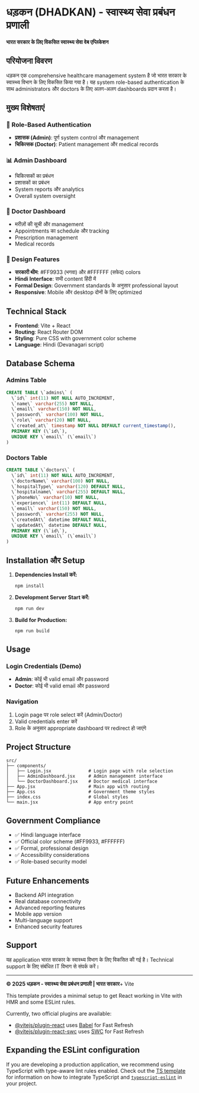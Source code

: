 # धड़कन (DHADKAN) - स्वास्थ्य सेवा प्रबंधन प्रणाली

**भारत सरकार के लिए विकसित स्वास्थ्य सेवा वेब एप्लिकेशन**

## परियोजना विवरण

धड़कन एक comprehensive healthcare management system है जो भारत सरकार के स्वास्थ्य विभाग के लिए विकसित किया गया है। यह system role-based authentication के साथ administrators और doctors के लिए अलग-अलग dashboards प्रदान करता है।

## मुख्य विशेषताएं

### 🔐 Role-Based Authentication
- **प्रशासक (Admin)**: पूर्ण system control और management
- **चिकित्सक (Doctor)**: Patient management और medical records

### 📊 Admin Dashboard
- चिकित्सकों का प्रबंधन
- प्रशासकों का प्रबंधन  
- System reports और analytics
- Overall system oversight

### 🏥 Doctor Dashboard
- मरीज़ों की सूची और management
- Appointments का schedule और tracking
- Prescription management
- Medical records

### 🎨 Design Features
- **सरकारी थीम**: #FF9933 (भगवा) और #FFFFFF (सफेद) colors
- **Hindi Interface**: सभी content हिंदी में
- **Formal Design**: Government standards के अनुसार professional layout
- **Responsive**: Mobile और desktop दोनों के लिए optimized

## Technical Stack

- **Frontend**: Vite + React
- **Routing**: React Router DOM
- **Styling**: Pure CSS with government color scheme
- **Language**: Hindi (Devanagari script)

## Database Schema

### Admins Table
```sql
CREATE TABLE \`admins\` (
  \`id\` int(11) NOT NULL AUTO_INCREMENT,
  \`name\` varchar(255) NOT NULL,
  \`email\` varchar(150) NOT NULL,
  \`password\` varchar(100) NOT NULL,
  \`role\` varchar(20) NOT NULL,
  \`created_at\` timestamp NOT NULL DEFAULT current_timestamp(),
  PRIMARY KEY (\`id\`),
  UNIQUE KEY \`email\` (\`email\`)
)
```

### Doctors Table
```sql
CREATE TABLE \`doctors\` (
  \`id\` int(11) NOT NULL AUTO_INCREMENT,
  \`doctorName\` varchar(100) NOT NULL,
  \`hospitalType\` varchar(120) DEFAULT NULL,
  \`hospitalname\` varchar(255) DEFAULT NULL,
  \`phoneNo\` varchar(10) NOT NULL,
  \`experience\` int(11) DEFAULT NULL,
  \`email\` varchar(150) NOT NULL,
  \`password\` varchar(255) NOT NULL,
  \`createdAt\` datetime DEFAULT NULL,
  \`updatedAt\` datetime DEFAULT NULL,
  PRIMARY KEY (\`id\`),
  UNIQUE KEY \`email\` (\`email\`)
)
```

## Installation और Setup

1. **Dependencies Install करें:**
   ```bash
   npm install
   ```

2. **Development Server Start करें:**
   ```bash
   npm run dev
   ```

3. **Build for Production:**
   ```bash
   npm run build
   ```

## Usage

### Login Credentials (Demo)
- **Admin**: कोई भी valid email और password
- **Doctor**: कोई भी valid email और password

### Navigation
1. Login page पर role select करें (Admin/Doctor)
2. Valid credentials enter करें
3. Role के अनुसार appropriate dashboard पर redirect हो जाएंगे

## Project Structure

```
src/
├── components/
│   ├── Login.jsx              # Login page with role selection
│   ├── AdminDashboard.jsx     # Admin management interface
│   └── DoctorDashboard.jsx    # Doctor medical interface
├── App.jsx                    # Main app with routing
├── App.css                    # Government theme styles
├── index.css                  # Global styles
└── main.jsx                   # App entry point
```

## Government Compliance

- ✅ Hindi language interface
- ✅ Official color scheme (#FF9933, #FFFFFF)
- ✅ Formal, professional design
- ✅ Accessibility considerations
- ✅ Role-based security model

## Future Enhancements

- Backend API integration
- Real database connectivity
- Advanced reporting features
- Mobile app version
- Multi-language support
- Enhanced security features

## Support

यह application भारत सरकार के स्वास्थ्य विभाग के लिए विकसित की गई है। Technical support के लिए संबंधित IT विभाग से संपर्क करें।

---
**© 2025 धड़कन - स्वास्थ्य सेवा प्रबंधन प्रणाली | भारत सरकार**+ Vite

This template provides a minimal setup to get React working in Vite with HMR and some ESLint rules.

Currently, two official plugins are available:

- [@vitejs/plugin-react](https://github.com/vitejs/vite-plugin-react/blob/main/packages/plugin-react) uses [Babel](https://babeljs.io/) for Fast Refresh
- [@vitejs/plugin-react-swc](https://github.com/vitejs/vite-plugin-react/blob/main/packages/plugin-react-swc) uses [SWC](https://swc.rs/) for Fast Refresh

## Expanding the ESLint configuration

If you are developing a production application, we recommend using TypeScript with type-aware lint rules enabled. Check out the [TS template](https://github.com/vitejs/vite/tree/main/packages/create-vite/template-react-ts) for information on how to integrate TypeScript and [`typescript-eslint`](https://typescript-eslint.io) in your project.
